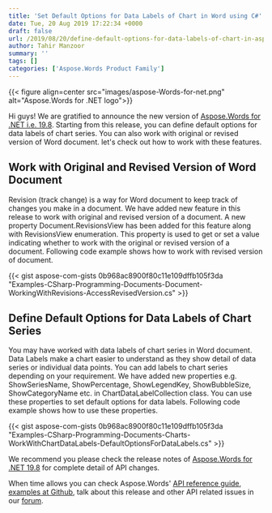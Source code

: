```yaml
---
title: 'Set Default Options for Data Labels of Chart in Word using C#'
date: Tue, 20 Aug 2019 17:22:34 +0000
draft: false
url: /2019/08/20/define-default-options-for-data-labels-of-chart-in-aspose.words-for-.net-19.8/
author: Tahir Manzoor
summary: ''
tags: []
categories: ['Aspose.Words Product Family']
---
```




{{< figure align=center src="images/aspose-Words-for-net.png" alt="Aspose.Words for .NET logo">}}


Hi guys! We are gratified to announce the new version of [Aspose.Words for .NET i.e. 19.8][1]. Starting from this release, you can define default options for data labels of chart series. You can also work with original or revised version of Word document. let's check out how to work with these features.  

## Work with Original and Revised Version of Word Document

Revision (track change) is a way for Word document to keep track of changes you make in a document. We have added new feature in this release to work with original and revised version of a document. A new property Document.RevisionsView has been added for this feature along with RevisionsView enumeration. This property is used to get or set a value indicating whether to work with the original or revised version of a document. Following code example shows how to work with revised version of document.

{{< gist aspose-com-gists 0b968ac8900f80c11e109dffb105f3da "Examples-CSharp-Programming-Documents-Document-WorkingWithRevisions-AccessRevisedVersion.cs" >}}

## Define Default Options for Data Labels of Chart Series

You may have worked with data labels of chart series in Word document. Data Labels make a chart easier to understand as they show detail of data series or individual data points. You can add labels to chart series depending on your requirement. We have added new properties e.g. ShowSeriesName, ShowPercentage, ShowLegendKey, ShowBubbleSize, ShowCategoryName etc. in ChartDataLabelCollection class. You can use these properties to set default options for data labels. Following code example shows how to use these properties.

{{< gist aspose-com-gists 0b968ac8900f80c11e109dffb105f3da "Examples-CSharp-Programming-Documents-Charts-WorkWithChartDataLabels-DefaultOptionsForDataLabels.cs" >}}

We recommend you please check the release notes of [Aspose.Words for .NET 19.8][2] for complete detail of API changes.

When time allows you can check Aspose.Words' [API reference guide][3], [examples at Github][4], talk about this release and other API related issues in our [forum][5].




[1]: https://www.nuget.org/packages/Aspose.Words/19.8.0
[2]: https://docs.aspose.com/display/wordsnet/Aspose.Words+for+.NET+19.8+Release+Notes
[3]: https://apireference.aspose.com/net/words
[4]: https://github.com/aspose-words/Aspose.Words-for-.NET
[5]: https://forum.aspose.com/c/words




